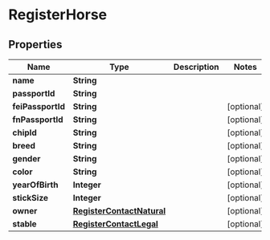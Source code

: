 

# RegisterHorse


## Properties

Name | Type | Description | Notes
------------ | ------------- | ------------- | -------------
**name** | **String** |  | 
**passportId** | **String** |  | 
**feiPassportId** | **String** |  |  [optional]
**fnPassportId** | **String** |  |  [optional]
**chipId** | **String** |  |  [optional]
**breed** | **String** |  |  [optional]
**gender** | **String** |  |  [optional]
**color** | **String** |  |  [optional]
**yearOfBirth** | **Integer** |  |  [optional]
**stickSize** | **Integer** |  |  [optional]
**owner** | [**RegisterContactNatural**](RegisterContactNatural.md) |  |  [optional]
**stable** | [**RegisterContactLegal**](RegisterContactLegal.md) |  |  [optional]



